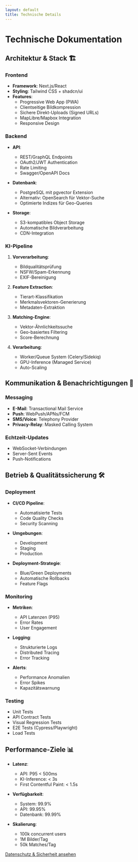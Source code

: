 ```yaml
---
layout: default
title: Technische Details
---
```


# Technische Dokumentation

## Architektur & Stack 🏗️

### Frontend
- **Framework**: Next.js/React
- **Styling**: Tailwind CSS + shadcn/ui
- **Features**:
  - Progressive Web App (PWA)
  - Clientseitige Bildkompression
  - Sichere Direkt-Uploads (Signed URLs)
  - MapLibre/Mapbox Integration
  - Responsive Design

### Backend
- **API**: 
  - REST/GraphQL Endpoints
  - OAuth2/JWT Authentication
  - Rate Limiting
  - Swagger/OpenAPI Docs

- **Datenbank**:
  - PostgreSQL mit pgvector Extension
  - Alternativ: OpenSearch für Vektor-Suche
  - Optimierte Indizes für Geo-Queries

- **Storage**:
  - S3-kompatibles Object Storage
  - Automatische Bildverarbeitung
  - CDN-Integration

### KI-Pipeline
1. **Vorverarbeitung**:
   - Bildqualitätsprüfung
   - NSFW/Spam-Erkennung
   - EXIF-Bereinigung

2. **Feature Extraction**:
   - Tierart-Klassifikation
   - Merkmalsvektoren-Generierung
   - Metadaten-Extraktion

3. **Matching-Engine**:
   - Vektor-Ähnlichkeitssuche
   - Geo-basiertes Filtering
   - Score-Berechnung

4. **Verarbeitung**:
   - Worker/Queue System (Celery/Sidekiq)
   - GPU-Inference (Managed Service)
   - Auto-Scaling

## Kommunikation & Benachrichtigungen 📡

### Messaging
- **E-Mail**: Transactional Mail Service
- **Push**: WebPush/APNs/FCM
- **SMS/Voice**: Telephony Provider
- **Privacy-Relay**: Masked Calling System

### Echtzeit-Updates
- WebSocket-Verbindungen
- Server-Sent Events
- Push-Notifications

## Betrieb & Qualitätssicherung 🛠️

### Deployment
- **CI/CD Pipeline**:
  - Automatisierte Tests
  - Code Quality Checks
  - Security Scanning

- **Umgebungen**:
  - Development
  - Staging
  - Production

- **Deployment-Strategie**:
  - Blue/Green Deployments
  - Automatische Rollbacks
  - Feature Flags

### Monitoring
- **Metriken**:
  - API Latenzen (P95)
  - Error Rates
  - User Engagement

- **Logging**:
  - Strukturierte Logs
  - Distributed Tracing
  - Error Tracking

- **Alerts**:
  - Performance Anomalien
  - Error Spikes
  - Kapazitätswarnung

### Testing
- Unit Tests
- API Contract Tests
- Visual Regression Tests
- E2E Tests (Cypress/Playwright)
- Load Tests

## Performance-Ziele 📊

- **Latenz**:
  - API: P95 < 500ms
  - KI-Inference: < 3s
  - First Contentful Paint: < 1.5s

- **Verfügbarkeit**:
  - System: 99.9%
  - API: 99.95%
  - Datenbank: 99.99%

- **Skalierung**:
  - 100k concurrent users
  - 1M Bilder/Tag
  - 50k Matches/Tag

[Datenschutz & Sicherheit ansehen](/privacy)